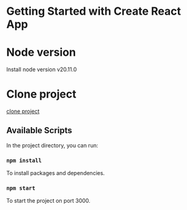 # Getting Started with Create React App

# Node version

Install node version v20.11.0

# Clone project

[clone project](https://github.com/ammarabrahani/sunway-hotels.git)

## Available Scripts

In the project directory, you can run:

### `npm install`

To install packages and dependencies.

### `npm start`

To start the project on port 3000.
